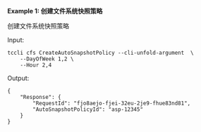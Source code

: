 **Example 1: 创建文件系统快照策略**

创建文件系统快照策略

Input: 

```
tccli cfs CreateAutoSnapshotPolicy --cli-unfold-argument  \
    --DayOfWeek 1,2 \
    --Hour 2,4
```

Output: 
```
{
    "Response": {
        "RequestId": "fjo8aejo-fjei-32eu-2je9-fhue83nd81",
        "AutoSnapshotPolicyId": "asp-12345"
    }
}
```

